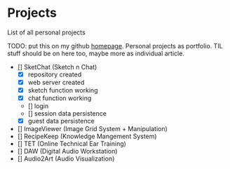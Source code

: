 # Projects

List of all personal projects

TODO: put this on my github [homepage](https://github.com/harplife/harplife.github.io). Personal projects as portfolio. TIL stuff should be on here too, maybe more as individual article.

- [] SketChat (Sketch n Chat)
  - [x] repository created
  - [x] web server created
  - [x] sketch function working
  - [x] chat function working
  - [] login
  - [] session data persistence
  - [x] guest data persistence
- [] ImageViewer (Image Grid System + Manipulation)
- [] RecipeKeep (Knowledge Mangement System)
- [] TET (Online Technical Ear Training)
- [] DAW (Digital Audio Workstation)
- [] Audio2Art (Audio Visualization)
